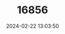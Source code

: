 ---
title: "16856"
category: "Phalanger gymnotis"
draft: false
date: 2024-02-22 13:03:50
languages:
  English: ["Ground Cuscus"]
---